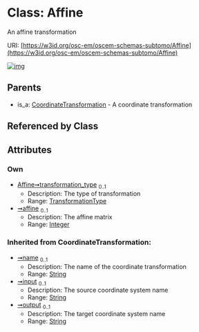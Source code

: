 
# Class: Affine

An affine transformation

URI: [https://w3id.org/osc-em/oscem-schemas-subtomo/Affine](https://w3id.org/osc-em/oscem-schemas-subtomo/Affine)


[![img](https://yuml.me/diagram/nofunky;dir:TB/class/[CoordinateTransformation],[CoordinateTransformation]^-[Affine&#124;transformation_type:TransformationType%20%3F;affine:integer%20%3F;name(i):string%20%3F;input(i):string%20%3F;output(i):string%20%3F])](https://yuml.me/diagram/nofunky;dir:TB/class/[CoordinateTransformation],[CoordinateTransformation]^-[Affine&#124;transformation_type:TransformationType%20%3F;affine:integer%20%3F;name(i):string%20%3F;input(i):string%20%3F;output(i):string%20%3F])

## Parents

 *  is_a: [CoordinateTransformation](CoordinateTransformation.md) - A coordinate transformation

## Referenced by Class


## Attributes


### Own

 * [Affine➞transformation_type](Affine_transformation_type.md)  <sub>0..1</sub>
     * Description: The type of transformation
     * Range: [TransformationType](TransformationType.md)
 * [➞affine](affine__affine.md)  <sub>0..1</sub>
     * Description: The affine matrix
     * Range: [Integer](types/Integer.md)

### Inherited from CoordinateTransformation:

 * [➞name](coordinateTransformation__name.md)  <sub>0..1</sub>
     * Description: The name of the coordinate transformation
     * Range: [String](types/String.md)
 * [➞input](coordinateTransformation__input.md)  <sub>0..1</sub>
     * Description: The source coordinate system name
     * Range: [String](types/String.md)
 * [➞output](coordinateTransformation__output.md)  <sub>0..1</sub>
     * Description: The target coordinate system name
     * Range: [String](types/String.md)

